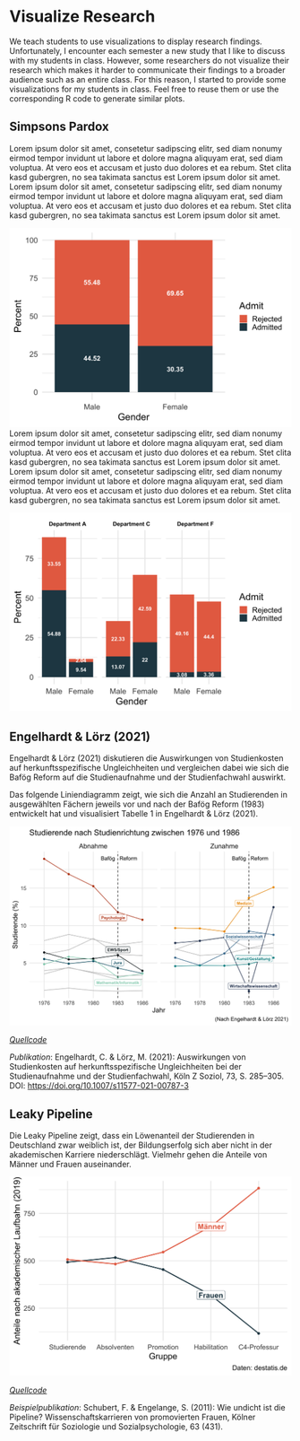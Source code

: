 
<!-- README.md is generated from README.Rmd. Please edit that file -->

# Visualize Research

<!-- badges: start -->
<!-- badges: end -->

We teach students to use visualizations to display research findings.
Unfortunately, I encounter each semester a new study that I like to
discuss with my students in class. However, some researchers do not
visualize their research which makes it harder to communicate their
findings to a broader audience such as an entire class. For this reason,
I started to provide some visualizations for my students in class. Feel
free to reuse them or use the corresponding R code to generate similar
plots.

## Simpsons Pardox

Lorem ipsum dolor sit amet, consetetur sadipscing elitr, sed diam nonumy
eirmod tempor invidunt ut labore et dolore magna aliquyam erat, sed diam
voluptua. At vero eos et accusam et justo duo dolores et ea rebum. Stet
clita kasd gubergren, no sea takimata sanctus est Lorem ipsum dolor sit
amet. Lorem ipsum dolor sit amet, consetetur sadipscing elitr, sed diam
nonumy eirmod tempor invidunt ut labore et dolore magna aliquyam erat,
sed diam voluptua. At vero eos et accusam et justo duo dolores et ea
rebum. Stet clita kasd gubergren, no sea takimata sanctus est Lorem
ipsum dolor sit amet.

![Simpson’s Paradox](man/figures/Simpson1.png) Lorem ipsum dolor sit
amet, consetetur sadipscing elitr, sed diam nonumy eirmod tempor
invidunt ut labore et dolore magna aliquyam erat, sed diam voluptua. At
vero eos et accusam et justo duo dolores et ea rebum. Stet clita kasd
gubergren, no sea takimata sanctus est Lorem ipsum dolor sit amet. Lorem
ipsum dolor sit amet, consetetur sadipscing elitr, sed diam nonumy
eirmod tempor invidunt ut labore et dolore magna aliquyam erat, sed diam
voluptua. At vero eos et accusam et justo duo dolores et ea rebum. Stet
clita kasd gubergren, no sea takimata sanctus est Lorem ipsum dolor sit
amet.

![Simpson’s Paradox](man/figures/Simpson2.png)

## Engelhardt & Lörz (2021)

Engelhardt & Lörz (2021) diskutieren die Auswirkungen von Studienkosten
auf herkunftsspezifische Ungleichheiten und vergleichen dabei wie sich
die Bafög Reform auf die Studienaufnahme und der Studienfachwahl
auswirkt.

Das folgende Liniendiagramm zeigt, wie sich die Anzahl an Studierenden
in ausgewählten Fächern jeweils vor und nach der Bafög Reform (1983)
entwickelt hat und visualisiert Tabelle 1 in Engelhardt & Lörz (2021).

![](man/figures/Engelhardt_Loerz_2021.png)

[*Quellcode*](https://github.com/edgar-treischl/VisualizeResearch/blob/master/R/Engelhardt_L%C3%B6rz_2021.R)

*Publikation*: Engelhardt, C. & Lörz, M. (2021): Auswirkungen von
Studienkosten auf herkunftsspezifische Ungleichheiten bei der
Studienaufnahme und der Studienfachwahl, Köln Z Soziol, 73, S. 285–305.
DOI: <https://doi.org/10.1007/s11577-021-00787-3>

## Leaky Pipeline

Die Leaky Pipeline zeigt, dass ein Löwenanteil der Studierenden in
Deutschland zwar weiblich ist, der Bildungserfolg sich aber nicht in der
akademischen Karriere niederschlägt. Vielmehr gehen die Anteile von
Männer und Frauen auseinander.

![The Leaky Pipeline](man/figures/Leaky_Pipeline.png)

[*Quellcode*](https://github.com/edgar-treischl/VisualizeResearch/blob/master/R/Leaky_Pipeline.R)

*Beispielpublikation*: Schubert, F. & Engelange, S. (2011): Wie undicht
ist die Pipeline? Wissenschaftskarrieren von promovierten Frauen, Kölner
Zeitschrift für Soziologie und Sozialpsychologie, 63 (431).
